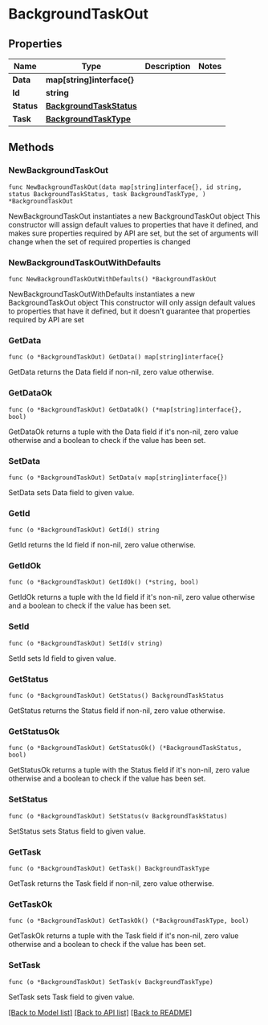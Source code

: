 # BackgroundTaskOut

## Properties

Name | Type | Description | Notes
------------ | ------------- | ------------- | -------------
**Data** | **map[string]interface{}** |  | 
**Id** | **string** |  | 
**Status** | [**BackgroundTaskStatus**](BackgroundTaskStatus.md) |  | 
**Task** | [**BackgroundTaskType**](BackgroundTaskType.md) |  | 

## Methods

### NewBackgroundTaskOut

`func NewBackgroundTaskOut(data map[string]interface{}, id string, status BackgroundTaskStatus, task BackgroundTaskType, ) *BackgroundTaskOut`

NewBackgroundTaskOut instantiates a new BackgroundTaskOut object
This constructor will assign default values to properties that have it defined,
and makes sure properties required by API are set, but the set of arguments
will change when the set of required properties is changed

### NewBackgroundTaskOutWithDefaults

`func NewBackgroundTaskOutWithDefaults() *BackgroundTaskOut`

NewBackgroundTaskOutWithDefaults instantiates a new BackgroundTaskOut object
This constructor will only assign default values to properties that have it defined,
but it doesn't guarantee that properties required by API are set

### GetData

`func (o *BackgroundTaskOut) GetData() map[string]interface{}`

GetData returns the Data field if non-nil, zero value otherwise.

### GetDataOk

`func (o *BackgroundTaskOut) GetDataOk() (*map[string]interface{}, bool)`

GetDataOk returns a tuple with the Data field if it's non-nil, zero value otherwise
and a boolean to check if the value has been set.

### SetData

`func (o *BackgroundTaskOut) SetData(v map[string]interface{})`

SetData sets Data field to given value.


### GetId

`func (o *BackgroundTaskOut) GetId() string`

GetId returns the Id field if non-nil, zero value otherwise.

### GetIdOk

`func (o *BackgroundTaskOut) GetIdOk() (*string, bool)`

GetIdOk returns a tuple with the Id field if it's non-nil, zero value otherwise
and a boolean to check if the value has been set.

### SetId

`func (o *BackgroundTaskOut) SetId(v string)`

SetId sets Id field to given value.


### GetStatus

`func (o *BackgroundTaskOut) GetStatus() BackgroundTaskStatus`

GetStatus returns the Status field if non-nil, zero value otherwise.

### GetStatusOk

`func (o *BackgroundTaskOut) GetStatusOk() (*BackgroundTaskStatus, bool)`

GetStatusOk returns a tuple with the Status field if it's non-nil, zero value otherwise
and a boolean to check if the value has been set.

### SetStatus

`func (o *BackgroundTaskOut) SetStatus(v BackgroundTaskStatus)`

SetStatus sets Status field to given value.


### GetTask

`func (o *BackgroundTaskOut) GetTask() BackgroundTaskType`

GetTask returns the Task field if non-nil, zero value otherwise.

### GetTaskOk

`func (o *BackgroundTaskOut) GetTaskOk() (*BackgroundTaskType, bool)`

GetTaskOk returns a tuple with the Task field if it's non-nil, zero value otherwise
and a boolean to check if the value has been set.

### SetTask

`func (o *BackgroundTaskOut) SetTask(v BackgroundTaskType)`

SetTask sets Task field to given value.



[[Back to Model list]](../README.md#documentation-for-models) [[Back to API list]](../README.md#documentation-for-api-endpoints) [[Back to README]](../README.md)



